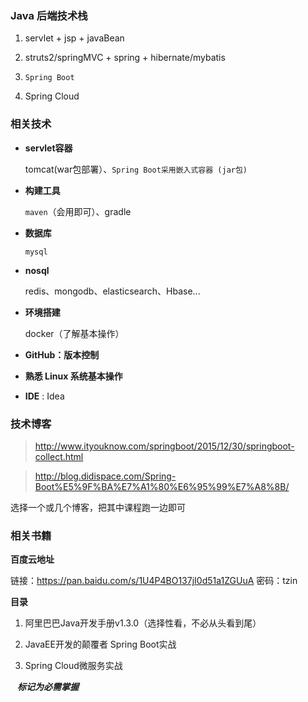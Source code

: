### Java 后端技术栈

1. servlet + jsp + javaBean 

2. struts2/springMVC  + spring + hibernate/mybatis 
3. ```Spring Boot```
4. Spring Cloud 



### 相关技术
- **servlet容器**

  tomcat(war包部署）、```Spring Boot采用嵌入式容器 (jar包)```

- **构建工具**

  ```maven```（会用即可）、gradle

- **数据库**

  ```mysql```

- **nosql**

  redis、mongodb、elasticsearch、Hbase...

- **环境搭建**

  docker（了解基本操作）

- **GitHub：版本控制**

- **熟悉 Linux 系统基本操作**

- **IDE** : Idea


 

### 技术博客

> http://www.ityouknow.com/springboot/2015/12/30/springboot-collect.html

> http://blog.didispace.com/Spring-Boot%E5%9F%BA%E7%A1%80%E6%95%99%E7%A8%8B/


选择一个或几个博客，把其中课程跑一边即可



### 相关书籍

**百度云地址**

链接：https://pan.baidu.com/s/1U4P4BO137jI0d51a1ZGUuA 密码：tzin

**目录**

1. 
   阿里巴巴Java开发手册v1.3.0（选择性看，不必从头看到尾）

2. JavaEE开发的颠覆者 Spring Boot实战 
3. Spring Cloud微服务实战 

 

``` ```  ***标记为必需掌握***


